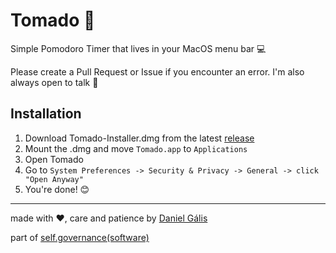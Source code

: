 # Tomado 🍅
Simple Pomodoro Timer that lives in your MacOS menu bar 💻

Please create a Pull Request or Issue if you encounter an error. I'm also always open to talk 🌱

## Installation

1. Download Tomado-Installer.dmg from the latest [release](https://github.com/mstcgalis/Tomado/releases/tag/v0.1.0-alpha)
2. Mount the .dmg and move `Tomado.app` to `Applications`
3. Open Tomado
4. Go to `System Preferences -> Security & Privacy -> General -> click "Open Anyway"`
5. You're done! 😊

---

made with ❤️, care and patience by [Daniel Gális](www.danielgalis.com)

part of [self.governance(software)](https://www.are.na/daniel-galis/self-governance)
